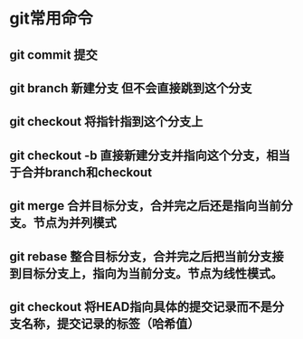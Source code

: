 # git常用命令
## git commit	提交	
## git branch <name>	新建分支	但不会直接跳到这个分支
## git checkout <name>	将指针指到这个分支上
## git checkout -b <name>	直接新建分支并指向这个分支，相当于合并branch和checkout
## git merge <target>	合并目标分支，合并完之后还是指向当前分支。节点为并列模式
## git rebase <target>	整合目标分支，合并完之后把当前分支接到目标分支上，指向为当前分支。节点为线性模式。
## git checkout <hash>	将HEAD指向具体的提交记录而不是分支名称，提交记录的标签（哈希值）
